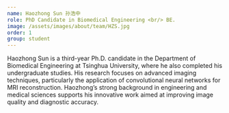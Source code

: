 ```yaml
---
name: Haozhong Sun 孙浩中
role: PhD Candidate in Biomedical Engineering <br/> BE.
image: /assets/images/about/team/HZS.jpg
order: 1
group: student
---
```


Haozhong Sun is a third-year Ph.D. candidate in the Department of Biomedical Engineering at Tsinghua University, where he also completed his undergraduate studies. His research focuses on advanced imaging techniques, particularly the application of convolutional neural networks for MRI reconstruction. Haozhong’s strong background in engineering and medical sciences supports his innovative work aimed at improving image quality and diagnostic accuracy. 